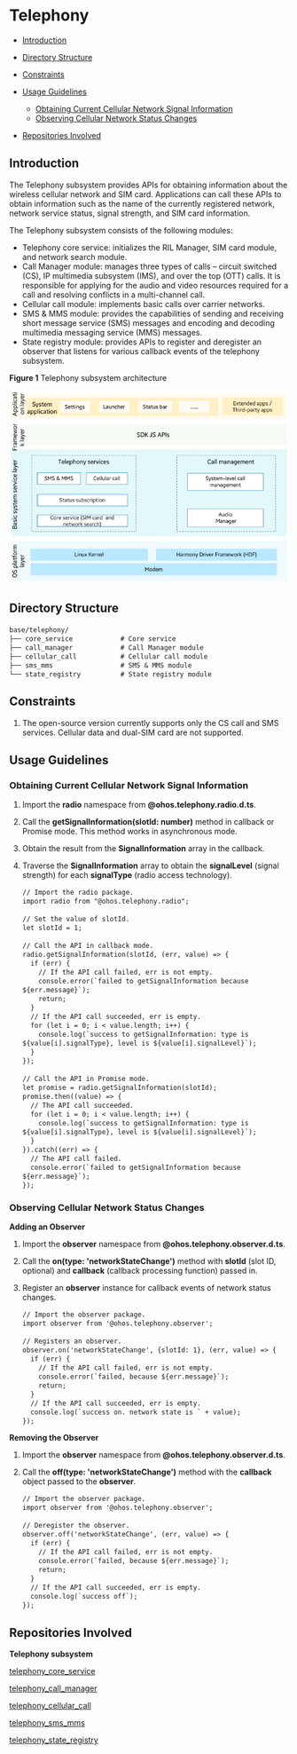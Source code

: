 # Telephony <a name="EN-US_TOPIC_0000001162422291"></a>

-   [Introduction](#section104mcpsimp)
-   [Directory Structure](#section119mcpsimp)
-   [Constraints](#section123mcpsimp)
-   [Usage Guidelines](#section128mcpsimp)
    -   [Obtaining Current Cellular Network Signal Information](#section1458213210369)
    -   [Observing Cellular Network Status Changes](#section750135512369)

-   [Repositories Involved](#section152mcpsimp)

## Introduction<a name="section104mcpsimp"></a>

The Telephony subsystem provides APIs for obtaining information about the wireless cellular network and SIM card. Applications can call these APIs to obtain information such as the name of the currently registered network, network service status, signal strength, and SIM card information.

The Telephony subsystem consists of the following modules:

-   Telephony core service: initializes the RIL Manager, SIM card module, and network search module.
-   Call Manager module: manages three types of calls – circuit switched \(CS\), IP multimedia subsystem \(IMS\), and over the top \(OTT\) calls. It is responsible for applying for the audio and video resources required for a call and resolving conflicts in a multi-channel call.
-   Cellular call module: implements basic calls over carrier networks.
-   SMS & MMS module: provides the capabilities of sending and receiving short message service \(SMS\) messages and encoding and decoding multimedia messaging service \(MMS\) messages.
-   State registry module: provides APIs to register and deregister an observer that listens for various callback events of the telephony subsystem. 

**Figure 1**  Telephony subsystem architecture

![](figures/en-us_architecture-of-telephony-subsystem.png)

## Directory Structure<a name="section119mcpsimp"></a>

```
base/telephony/
├── core_service            # Core service
├── call_manager            # Call Manager module
├── cellular_call           # Cellular call module
├── sms_mms                 # SMS & MMS module
└── state_registry          # State registry module
```

## Constraints<a name="section123mcpsimp"></a>

1.  The open-source version currently supports only the CS call and SMS services. Cellular data and dual-SIM card are not supported.

## Usage Guidelines<a name="section128mcpsimp"></a>

### Obtaining Current Cellular Network Signal Information<a name="section1458213210369"></a>

1.  Import the  **radio**  namespace from  **@ohos.telephony.radio.d.ts**.
2.  Call the  **getSignalInformation\(slotId: number\)**  method in callback or Promise mode. This method works in asynchronous mode. 
3.  Obtain the result from the  **SignalInformation**  array in the callback.
4.  Traverse the  **SignalInformation**  array to obtain the  **signalLevel**  \(signal strength\) for each  **signalType**  \(radio access technology\).

    ```
    // Import the radio package.
    import radio from "@ohos.telephony.radio";
    
    // Set the value of slotId.
    let slotId = 1;
    
    // Call the API in callback mode.
    radio.getSignalInformation(slotId, (err, value) => {
      if (err) {
        // If the API call failed, err is not empty.
        console.error(`failed to getSignalInformation because ${err.message}`);
        return;
      }
      // If the API call succeeded, err is empty.
      for (let i = 0; i < value.length; i++) {
        console.log(`success to getSignalInformation: type is ${value[i].signalType}, level is ${value[i].signalLevel}`);
      }
    });
    
    // Call the API in Promise mode.
    let promise = radio.getSignalInformation(slotId);
    promise.then((value) => {
      // The API call succeeded.
      for (let i = 0; i < value.length; i++) {
        console.log(`success to getSignalInformation: type is ${value[i].signalType}, level is ${value[i].signalLevel}`);
      }
    }).catch((err) => {
      // The API call failed.
      console.error(`failed to getSignalInformation because ${err.message}`);
    });
    ```


### Observing Cellular Network Status Changes<a name="section750135512369"></a>

**Adding an Observer**

1.  Import the  **observer**  namespace from  **@ohos.telephony.observer.d.ts**.
2.  Call the  **on\(type: 'networkStateChange'\)**  method with  **slotId**  \(slot ID, optional\) and  **callback**  \(callback processing function\) passed in.
3.  Register an  **observer**  instance for callback events of network status changes.

    ```
    // Import the observer package.
    import observer from '@ohos.telephony.observer';
    
    // Registers an observer.
    observer.on('networkStateChange', {slotId: 1}, (err, value) => {
      if (err) {
        // If the API call failed, err is not empty.
        console.error(`failed, because ${err.message}`);
        return;
      }
      // If the API call succeeded, err is empty.
      console.log(`success on. network state is ` + value);
    });
    ```


**Removing the Observer**

1.  Import the  **observer**  namespace from  **@ohos.telephony.observer.d.ts**.
2.  Call the  **off\(type: 'networkStateChange'\)**  method with the  **callback**  object passed to the  **observer**.

    ```
    // Import the observer package.
    import observer from '@ohos.telephony.observer';
    
    // Deregister the observer.
    observer.off('networkStateChange', (err, value) => {
      if (err) {
        // If the API call failed, err is not empty.
        console.error(`failed, because ${err.message}`);
        return;
      }
      // If the API call succeeded, err is empty.
      console.log(`success off`);
    });
    ```


## Repositories Involved<a name="section152mcpsimp"></a>

**Telephony subsystem**

[telephony_core_service](https://gitee.com/openharmony/telephony_core_service/blob/master/README.md)

[telephony_call_manager](https://gitee.com/openharmony/telephony_call_manager/blob/master/README.md)

[telephony_cellular_call](https://gitee.com/openharmony/telephony_cellular_call/blob/master/README.md)

[telephony_sms_mms](https://gitee.com/openharmony/telephony_sms_mms/blob/master/README.md)

[telephony_state_registry](https://gitee.com/openharmony/telephony_state_registry/blob/master/README.md)

